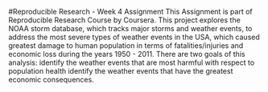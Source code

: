 #Reproducible Research - Week 4 Assignment
This Assignment is part of Reproducible Research Course by Coursera.
This project explores the NOAA storm database, which tracks major storms and weather events, to address the most severe types of weather events in the USA, which caused greatest damage to human population in terms of fatalities/injuries and economic loss during the years 1950 - 2011.
There are two goals of this analysis:
identify the weather events that are most harmful with respect to population health
identify the weather events that have the greatest economic consequences.
